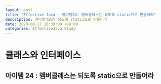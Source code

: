 ```yaml
---
layout: post
title: "Effective Java - 아이템24: 멤버클래스는 되도록 static으로 만들어라"
description: 멤버클래스는 되도록 static으로 만들어라
date: 2020-08-17 16:39:00 +09:00
categories: EffectiveJava Study
---
```



# 클래스와 인터페이스

## 아이템 24 : 멤버클래스는 되도록 static으로 만들어라

